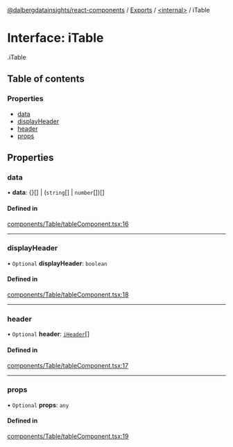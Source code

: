 [@dalbergdatainsights/react-components](../README.md) / [Exports](../modules.md) / [<internal\>](../modules/internal_.md) / iTable

# Interface: iTable

[<internal>](../modules/internal_.md).iTable

## Table of contents

### Properties

- [data](internal_.iTable.md#data)
- [displayHeader](internal_.iTable.md#displayheader)
- [header](internal_.iTable.md#header)
- [props](internal_.iTable.md#props)

## Properties

### data

• **data**: {}[] \| (`string`[] \| `number`[])[]

#### Defined in

[components/Table/tableComponent.tsx:16](https://github.com/DalbergDataInsights/react-components/blob/2626a4c/components/Table/tableComponent.tsx#L16)

___

### displayHeader

• `Optional` **displayHeader**: `boolean`

#### Defined in

[components/Table/tableComponent.tsx:18](https://github.com/DalbergDataInsights/react-components/blob/2626a4c/components/Table/tableComponent.tsx#L18)

___

### header

• `Optional` **header**: [`iHeader`](internal_.iHeader.md)[]

#### Defined in

[components/Table/tableComponent.tsx:17](https://github.com/DalbergDataInsights/react-components/blob/2626a4c/components/Table/tableComponent.tsx#L17)

___

### props

• `Optional` **props**: `any`

#### Defined in

[components/Table/tableComponent.tsx:19](https://github.com/DalbergDataInsights/react-components/blob/2626a4c/components/Table/tableComponent.tsx#L19)
